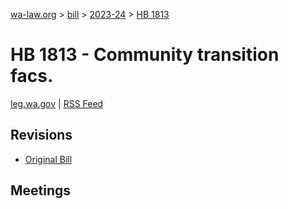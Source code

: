 [wa-law.org](/) > [bill](/bill/) > [2023-24](/bill/2023-24/) > [HB 1813](/bill/2023-24/hb/1813/)

# HB 1813 - Community transition facs.
[leg.wa.gov](https://app.leg.wa.gov/billsummary?BillNumber=1813&Year=2023&Initiative=false) | [RSS Feed](./rss.xml)

## Revisions
* [Original Bill](1/)

## Meetings